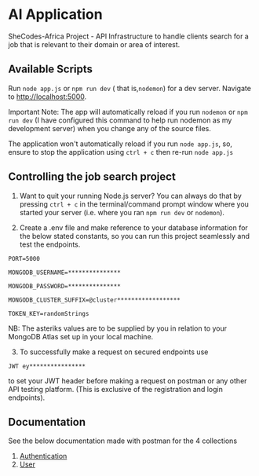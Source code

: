 # AI Application

SheCodes-Africa Project - API Infrastructure to handle clients search for a job that is relevant to their domain or area of interest.

## Available Scripts

Run `node app.js` or `npm run dev` ( that is,`nodemon`) for a dev server. Navigate to [http://localhost:5000](http://localhost:5000).

Important Note:
The app will automatically reload if you run `nodemon` or `npm run dev` (I have configured this command to help run nodemon as my development server) when you change any of the source files.

The application won't automatically reload if you run `node app.js`, so, ensure to stop the application using `ctrl + c` then re-run `node app.js`

## Controlling the job search project
1. Want to quit your running Node.js server?
You can always do that by pressing `ctrl + c` in the terminal/command prompt window where you started your server (i.e. where you ran `npm run dev` or `nodemon`).

2. Create a .env file and make reference to your database information for the below stated constants, so you can run this project seamlessly and test the endpoints.

`PORT=5000`

`MONGODB_USERNAME=***************`

`MONGODB_PASSWORD=***************`

`MONGODB_CLUSTER_SUFFIX=@cluster******************`

`TOKEN_KEY=randomStrings`

NB: The asteriks values are to be supplied by you in relation to your MongoDB Atlas set up in your local machine.

3. To successfully make a request on secured endpoints use 

`JWT ey****************`

to set your JWT header before making a request on postman or any other API testing platform.
   (This is exclusive of the registration and login endpoints).

   
## Documentation
See the below documentation made with postman for the 4 collections
1. [Authentication](https://documenter.getpostman.com/view/13595180/2s7Z12EiL8)
2. [User](https://documenter.getpostman.com/view/13595180/2s7Z12EiLD)


